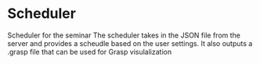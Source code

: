 # Scheduler
Scheduler for the seminar
The scheduler takes in the JSON file from the server and provides a scheudle based on the user settings. It also outputs a .grasp file that can be used for Grasp visulalization
